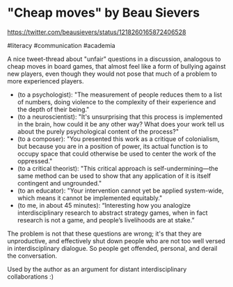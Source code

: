 # "Cheap moves" by Beau Sievers

https://twitter.com/beausievers/status/1218260165872406528

#literacy #communication #academia


A nice tweet-thread about "unfair" questions in a discussion, analogous to cheap moves in board games, that almost feel like a form of bullying against new players, even though they would not pose that much of a problem to more experienced players.

* (to a psychologist): "The measurement of people reduces them to a list of numbers, doing violence to the complexity of their experience and the depth of their being."
* (to a neuroscientist): "It's unsurprising that this process is implemented in the brain, how could it be any other way? What does your work tell us about the purely psychological content of the process?"
* (to a composer): "You presented this work as a critique of colonialism, but because you are in a position of power, its actual function is to occupy space that could otherwise be used to center the work of the oppressed."
* (to a critical theorist): "This critical approach is self-undermining—the same method can be used to show that any application of it is itself contingent and ungrounded."
* (to an educator): "Your intervention cannot yet be applied system-wide, which means it cannot be implemented equitably."
* (to me, in about 45 minutes): “Interesting how you analogize interdisciplinary research to abstract strategy games, when in fact research is not a game, and people’s livelihoods are at stake.”

The problem is not that these questions are wrong; it's that they are unproductive, and effectively shut down people who are not too well versed in interdisciplinary dialogue. So people get offended, personal, and derail the conversation.

Used by the author as an argument for distant interdisciplinary collaborations :)